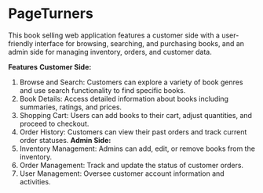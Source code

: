 # PageTurners
This book selling web application features a customer side with a user-friendly interface for browsing, searching, and purchasing books, and an admin side for managing inventory, orders, and customer data. 

**Features**
**Customer Side:**
1) Browse and Search: Customers can explore a variety of book genres and use search functionality to find specific books.
2) Book Details: Access detailed information about books including summaries, ratings, and prices.
3) Shopping Cart: Users can add books to their cart, adjust quantities, and proceed to checkout.
4) Order History: Customers can view their past orders and track current order statuses.
**Admin Side:**
1) Inventory Management: Admins can add, edit, or remove books from the inventory.
2) Order Management: Track and update the status of customer orders.
3) User Management: Oversee customer account information and activities.
